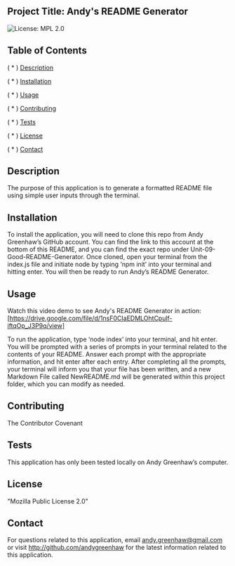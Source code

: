 ## Project Title: Andy's README Generator

![License: MPL 2.0](https://img.shields.io/badge/License-MPL%202.0-brightgreen.svg)

## Table of Contents

( * ) [Description](##-Description)

( * ) [Installation](##-Installation)

( * ) [Usage](##-Usage)

( * ) [Contributing](##-Contributing)

( * ) [Tests](##-Tests)

( * ) [License](##-License)

( * ) [Contact](##-Contact)


## Description

The purpose of this application is to generate a formatted README file using simple user inputs through the terminal.

## Installation

To install the application, you will need to clone this repo from Andy Greenhaw’s GitHub account. You can find the link to this account at the bottom of this README, and you can find the exact repo under Unit-09-Good-README-Generator. Once cloned, open your terminal from the index.js file and initiate node by typing ‘npm init’ into your terminal and hitting enter. You will then be ready to run Andy’s README Generator.

## Usage

Watch this video demo to see Andy's README Generator in action: 
[https://drive.google.com/file/d/1nsF0CIaEDMLOhtCpulf-iftqOp_J3P9q/view]

To run the application, type ‘node index’ into your terminal, and hit enter. You will be prompted with a series of prompts in your terminal related to the contents of your README. Answer each prompt with the appropriate information, and hit enter after each entry. After completing all the prompts, your terminal will inform you that your file has been written, and a new Markdown File called NewREADME.md will be generated within this project folder, which you can modify as needed.

## Contributing

The Contributor Covenant

## Tests

This application has only been tested locally on Andy Greenhaw’s computer.

## License

"Mozilla Public License 2.0"

## Contact

For questions related to this application, email andy.greenhaw@gmail.com or visit http://github.com/andygreenhaw for the latest information related to this application.

